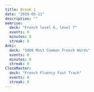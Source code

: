```yaml
---
title: Break 1
date: "2019-05-11"
description: ""
memrise:
  deck: "French level 6, level 7"
  events: 0
  minutes: 0
  streak: 0
Anki:
  deck: "5000 Most Common French Words"
  events: 0
  minutes: 0
  streak: 0
ClozeMaster:
  deck: "French Fluency Fast Track"
  events: 0
  streak: 0
---
```

